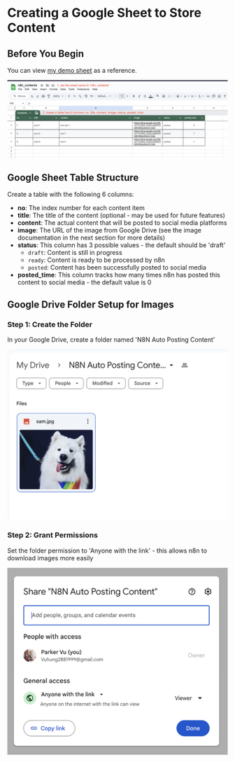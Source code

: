 # Creating a Google Sheet to Store Content

## Before You Begin

You can view [my demo sheet](https://docs.google.com/spreadsheets/d/1kZKFQHKA0mLgP5-wGmY56QeT5h9ykyDjNB7hRpOm35U) as a reference.

![Database Structure](../../../assets/workflows/database/gg_sheet_db.png)

## Google Sheet Table Structure

Create a table with the following 6 columns:

- **no**: The index number for each content item
- **title**: The title of the content (optional - may be used for future features)
- **content**: The actual content that will be posted to social media platforms
- **image**: The URL of the image from Google Drive (see the image documentation in the next section for more details)
- **status**: This column has 3 possible values - the default should be 'draft'
  - `draft`: Content is still in progress
  - `ready`: Content is ready to be processed by n8n
  - `posted`: Content has been successfully posted to social media
- **posted_time**: This column tracks how many times n8n has posted this content to social media - the default value is 0

## Google Drive Folder Setup for Images

### Step 1: Create the Folder

In your Google Drive, create a folder named 'N8N Auto Posting Content'

![Google Drive Folder](../../../assets/workflows/database/gg_drive_folder.png)

### Step 2: Grant Permissions

Set the folder permission to 'Anyone with the link' - this allows n8n to download images more easily

![Folder Permissions](../../../assets/workflows/database/gg_drive_folder_permission.png)
